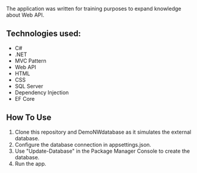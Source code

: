 The application was written for training purposes to expand knowledge about Web API.

## Technologies used:
* C#
* .NET
* MVC Pattern
* Web API
* HTML
* CSS
* SQL Server
* Dependency Injection
* EF Core

## How To Use
1. Clone this repository and DemoNWdatabase as it simulates the external database.
2. Configure the database connection in appsettings.json.
3. Use "Update-Database" in the Package Manager Console to create the database.
4. Run the app.
